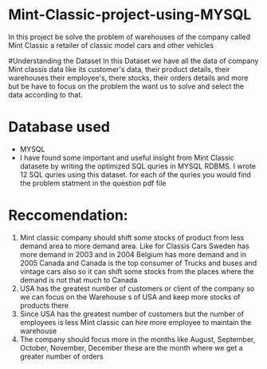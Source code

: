 # Mint-Classic-project-using-MYSQL
In this project be solve the problem of warehouses of the company called Mint Classic a retailer of classic model cars and other vehicles

#Understanding the Dataset
In this Dataset we have all the data of company Mint classis data like its customer's data, their product details, their warehouses 
their employee's, there stocks, their orders details and more but be have to focus on the problem the want us to solve and select the data according to that.

# Database used
* MYSQL 
* I have found some important and useful insight from Mint Classic datasete by writing the optimized SQL quries in MYSQL RDBMS.
I wrote 12 SQL quries using this dataset. for each of the quries you would find the problem statment in the question pdf file

# Reccomendation:
1. Mint classic company should shift some stocks of product from less demand area to more demand area.
Like for Classis Cars Sweden has more demand in 2003 and in 2004 Belgium has more demand and in 2005 Canada and Canada is the top consumer of Trucks and buses and vintage cars also so it can shift some  stocks from the places where the demand is not that much to Canada
2. USA has the greatest number of customers  or client of the company so we can focus on the Warehouse s of USA  and keep more stocks of products there
3. Since USA  has the greatest number of customers  but the number of employees is less Mint classic can hire more employee to maintain the warehouse
4. The company should focus more in the months like August, September, October, November, December these are the month where we get a greater number of orders
